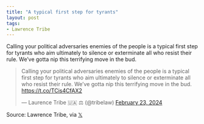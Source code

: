 ```yaml
---
title: "A typical first step for tyrants"
layout: post
tags:
- Lawrence Tribe
---
```


Calling your political adversaries enemies of the people is a typical first step for tyrants who aim ultimately to silence or exterminate all who resist their rule. We’ve gotta nip this terrifying move in the bud.

<blockquote class="twitter-tweet"><p lang="en" dir="ltr">Calling your political adversaries enemies of the people is a typical first step for tyrants who aim ultimately to silence or exterminate all who resist their rule. We’ve gotta nip this terrifying move in the bud. <a href="https://t.co/TCis4CfAX2">https://t.co/TCis4CfAX2</a></p>&mdash; Laurence Tribe 🇺🇦 ⚖️ (@tribelaw) <a href="https://twitter.com/tribelaw/status/1761048957499707866?ref_src=twsrc%5Etfw">February 23, 2024</a></blockquote> <script async src="https://platform.twitter.com/widgets.js" charset="utf-8"></script>

Source: Lawrence Tribe, via [𝕏](https://x.com)
